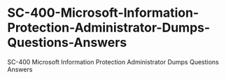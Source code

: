# SC-400-Microsoft-Information-Protection-Administrator-Dumps-Questions-Answers
SC-400 Microsoft Information Protection Administrator Dumps Questions Answers
